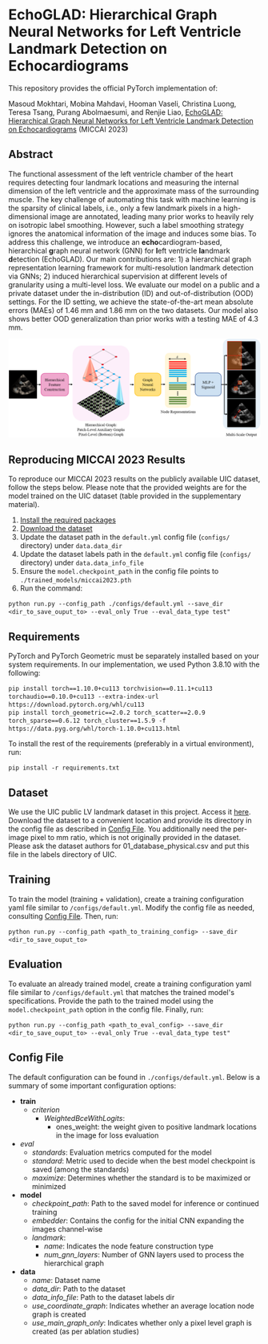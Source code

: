 # EchoGLAD: Hierarchical Graph Neural Networks for Left Ventricle Landmark Detection on Echocardiograms

This repository provides the official PyTorch implementation of:

Masoud Mokhtari, Mobina Mahdavi, Hooman Vaseli, Christina Luong, Teresa Tsang, Purang Abolmaesumi, and Renjie Liao, [EchoGLAD: Hierarchical Graph Neural Networks for Left Ventricle Landmark Detection on Echocardiograms](Linktobeadded) (MICCAI 2023)

## Abstract
The functional assessment of the left ventricle chamber of the heart requires detecting four landmark locations and measuring the internal dimension of the left ventricle and the approximate mass of the surrounding muscle.
The key challenge of automating this task with machine learning is the sparsity of clinical labels, i.e., only a few landmark pixels in a high-dimensional image are annotated, leading many prior works to heavily rely on isotropic label smoothing. 
However, such a label smoothing strategy ignores the anatomical information of the image and induces some bias.
To address this challenge, we introduce an **echo**cardiogram-based, hierarchical **g**raph neural network (GNN) for **l**eft ventricle **la**ndmark **d**etection (EchoGLAD). 
Our main contributions are: 1) a hierarchical graph representation learning framework for multi-resolution landmark detection via GNNs; 2) induced hierarchical supervision at different levels of granularity using a multi-level loss. 
We evaluate our model on a public and a private dataset under the in-distribution (ID) and out-of-distribution (OOD) settings. 
For the ID setting, we achieve the state-of-the-art mean absolute errors (MAEs) of 1.46 mm and 1.86 mm on the two datasets. 
Our model also shows better OOD generalization than prior works with a testing MAE of 4.3 mm. 

<p align="center">
<img src="./echoglad.PNG" title="GEMTrans overall architecture" width="700"/>
</p>

## Reproducing MICCAI 2023 Results

To reproduce our MICCAI 2023 results on the publicly available UIC dataset, follow the steps below. Please note that the provided weights are for the model trained on the UIC dataset (table provided in the supplementary material).

1. [Install the required packages](#requirements)
2. [Download the dataset](#dataset)
3. Update the dataset path in the `default.yml` config file (`configs/` directory) under `data.data_dir`
4. Update the dataset labels path in the `default.yml` config file (`configs/` directory) under `data.data_info_file`
4. Ensure the `model.checkpoint_path` in the config file points to `./trained_models/miccai2023.pth`
5. Run the command:
```
python run.py --config_path ./configs/default.yml --save_dir <dir_to_save_ouput_to> --eval_only True --eval_data_type test"
```

## Requirements

PyTorch and PyTorch Geometric must be separately installed based on your system requirements. In our implementation, we used Python 3.8.10 with the following:

```
pip install torch==1.10.0+cu113 torchvision==0.11.1+cu113 torchaudio==0.10.0+cu113 --extra-index-url https://download.pytorch.org/whl/cu113
pip install torch_geometric==2.0.2 torch_scatter==2.0.9 torch_sparse==0.6.12 torch_cluster==1.5.9 -f https://data.pyg.org/whl/torch-1.10.0+cu113.html
```

To install the rest of the requirements (preferably in a virtual environment), run:
```
pip install -r requirements.txt
```

## Dataset

We use the UIC public LV landmark dataset in this project. Access it [here](https://data.unityimaging.net/). Download the dataset to a convenient location and provide its directory in the config file as described in [Config File](#config-file). You additionally need the per-image pixel to mm ratio, which is not originally provided in the dataset. Please ask the dataset authors for 01_database_physical.csv and put this file in the labels directory of UIC.

## Training

To train the model (training + validation), create a training configuration yaml file similar to `/configs/default.yml`. Modify the config file as needed, consulting [Config File](#config-file).
Then, run:

```
python run.py --config_path <path_to_training_config> --save_dir <dir_to_save_ouput_to>
```

## Evaluation

To evaluate an already trained model, create a training configuration yaml file similar to `/configs/default.yml` that matches the trained model's specifications. Provide the path to the trained model using the `model.checkpoint_path` option in the config file. Finally, run:


```
python run.py --config_path <path_to_eval_config> --save_dir <dir_to_save_ouput_to> --eval_only True --eval_data_type test"
```

## Config File

The default configuration can be found in `./configs/default.yml`. Below is a summary of some important configuration options:

- **train**
  - *criterion*
    - *WeightedBceWithLogits*: 
      - ones_weight: the weight given to positive landmark locations in the image for loss evaluation
- *eval*
  - *standards*: Evaluation metrics computed for the model
  - *standard*: Metric used to decide when the best model checkpoint is saved (among the standards)
  - *maximize*: Determines whether the standard is to be maximized or minimized
- **model**
  - *checkpoint_path*: Path to the saved model for inference or continued training
  - *embedder*: Contains the config for the initial CNN expanding the images channel-wise
  - *landmark*:
    - *name*: Indicates the node feature construction type
    - *num_gnn_layers*: Number of GNN layers used to process the hierarchical graph
- **data**
  - *name*: Dataset name
  - *data_dir*: Path to the dataset
  - *data_info_file*: Path to the dataset labels dir
  - *use_coordinate_graph*: Indicates whether an average location node graph is created
  - *use_main_graph_only*: Indicates whether only a pixel level graph is created (as per ablation studies)

